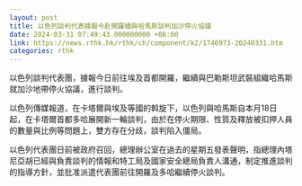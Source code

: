 ```yaml
---
layout: post
title: 以色列談判代表據報今赴開羅續與哈馬斯談判加沙停火協議
date: 2024-03-31 07:49:43.000000000 +08:00
link: https://news.rthk.hk/rthk/ch/component/k2/1746973-20240331.htm
categories: rthk
---
```


以色列談判代表團，據報今日前往埃及首都開羅，繼續與巴勒斯坦武裝組織哈馬斯就加沙地帶停火協議，進行談判。

以色列傳媒報道，在卡塔爾與埃及等國的斡旋下，以色列與哈馬斯自本月18日起，在卡塔爾首都多哈展開新一輪談判，由於在停火期限、性質及釋放被扣押人員的數量與比例等問題上，雙方存在分歧，談判陷入僵局。

以色列代表團日前被政府召回，總理辦公室在過去的星期五發表聲明，指總理內塔尼亞胡已經與負責談判的情報和特工局及國家安全總局負責人溝通，制定推進談判的指導方針，並批准派遣代表團前往開羅及多哈繼續停火談判。
